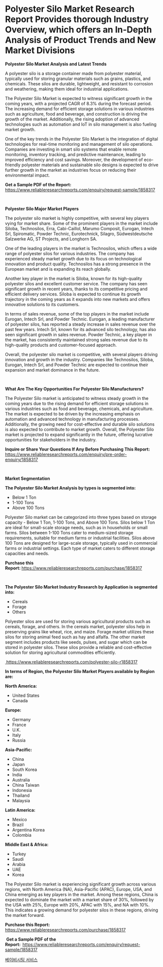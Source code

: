 <p><h1>Polyester Silo Market Research Report Provides thorough Industry Overview, which offers an In-Depth Analysis of Product Trends and New Market Divisions</h1></p><p><strong>Polyester Silo Market Analysis and Latest Trends</strong></p>
<p><p>A polyester silo is a storage container made from polyester material, typically used for storing granular materials such as grains, plastics, and chemicals. These silos are durable, lightweight, and resistant to corrosion and weathering, making them ideal for industrial applications.</p><p>The Polyester Silo Market is expected to witness significant growth in the coming years, with a projected CAGR of 8.3% during the forecast period. The increasing demand for efficient storage solutions in various industries such as agriculture, food and beverage, and construction is driving the growth of the market. Additionally, the rising adoption of advanced technologies such as automation and IoT in silo management is also fueling market growth.</p><p>One of the key trends in the Polyester Silo Market is the integration of digital technologies for real-time monitoring and management of silo operations. Companies are investing in smart silo systems that enable remote monitoring, inventory tracking, and predictive maintenance, leading to improved efficiency and cost savings. Moreover, the development of eco-friendly polyester materials and sustainable silo designs is expected to drive further growth in the market as industries focus on reducing their environmental impact.</p></p>
<p><strong>Get a Sample PDF of the Report:&nbsp;</strong> <a href="https://www.reliableresearchreports.com/enquiry/request-sample/1858317">https://www.reliableresearchreports.com/enquiry/request-sample/1858317</a></p>
<p>&nbsp;</p>
<p><strong>Polyester Silo Major Market Players</strong></p>
<p><p>The polyester silo market is highly competitive, with several key players vying for market share. Some of the prominent players in the market include Siloba, Technosilos, Erra, Cabi-Caillol, Marumo Composit, Eurogan, Intech Srl, Spiromatic, Powder Technic, Eurotechnick, Silagro, Südwestdeutsche Salzwerke AG, ST Projects, and Longhorn SA.</p><p>One of the leading players in the market is Technosilos, which offers a wide range of polyester silos for various industries. The company has experienced steady market growth due to its focus on technological innovation and product quality. Technosilos has a strong presence in the European market and is expanding its reach globally.</p><p>Another key player in the market is Siloba, known for its high-quality polyester silos and excellent customer service. The company has seen significant growth in recent years, thanks to its competitive pricing and efficient delivery services. Siloba is expected to continue its growth trajectory in the coming years as it expands into new markets and offers innovative solutions to its customers.</p><p>In terms of sales revenue, some of the top players in the market include Eurogan, Intech Srl, and Powder Technic. Eurogan, a leading manufacturer of polyester silos, has reported a steady increase in sales revenue over the past few years. Intech Srl, known for its advanced silo technology, has also seen significant growth in sales revenue. Powder Technic, a key player in the market, has consistently maintained strong sales revenue due to its high-quality products and customer-focused approach.</p><p>Overall, the polyester silo market is competitive, with several players driving innovation and growth in the industry. Companies like Technosilos, Siloba, Eurogan, Intech Srl, and Powder Technic are expected to continue their expansion and market dominance in the future.</p></p>
<p>&nbsp;</p>
<p><strong>What Are The Key Opportunities For Polyester Silo Manufacturers?</strong></p>
<p><p>The Polyester Silo market is anticipated to witness steady growth in the coming years due to the rising demand for efficient storage solutions in various industries such as food and beverage, chemicals, and agriculture. The market is expected to be driven by the increasing emphasis on automation and advanced technology in manufacturing processes. Additionally, the growing need for cost-effective and durable silo solutions is also expected to contribute to market growth. Overall, the Polyester Silo market is projected to expand significantly in the future, offering lucrative opportunities for stakeholders in the industry.</p></p>
<p><strong>Inquire or Share Your Questions If Any Before Purchasing This Report:</strong> <a href="https://www.reliableresearchreports.com/enquiry/pre-order-enquiry/1858317">https://www.reliableresearchreports.com/enquiry/pre-order-enquiry/1858317</a></p>
<p>&nbsp;</p>
<p><strong>Market Segmentation</strong></p>
<p><strong>The Polyester Silo Market Analysis by types is segmented into:</strong></p>
<p><ul><li>Below 1 Ton</li><li>1-100 Tons</li><li>Above 100 Tons</li></ul></p>
<p><p>Polyester Silo market can be categorized into three types based on storage capacity - Below 1 Ton, 1-100 Tons, and Above 100 Tons. Silos below 1 Ton are ideal for small-scale storage needs, such as in households or small farms. Silos between 1-100 Tons cater to medium-sized storage requirements, suitable for medium farms or industrial facilities. Silos above 100 Tons are designed for large-scale storage, typically used in commercial farms or industrial settings. Each type of market caters to different storage capacities and needs.</p></p>
<p><strong>Purchase this Report:&nbsp;</strong><a href="https://www.reliableresearchreports.com/purchase/1858317">https://www.reliableresearchreports.com/purchase/1858317</a></p>
<p>&nbsp;</p>
<p><strong>The Polyester Silo Market Industry Research by Application is segmented into:</strong></p>
<p><ul><li>Cereals</li><li>Forage</li><li>Others</li></ul></p>
<p><p>Polyester silos are used for storing various agricultural products such as cereals, forage, and others. In the cereals market, polyester silos help in preserving grains like wheat, rice, and maize. Forage market utilizes these silos for storing animal feed such as hay and alfalfa. The other market segment includes products like seeds, pulses, and sugar which can be stored in polyester silos. These silos provide a reliable and cost-effective solution for storing agricultural commodities efficiently.</p></p>
<p><a href="https://www.reliableresearchreports.com/polyester-silo-r1858317">&nbsp;https://www.reliableresearchreports.com/polyester-silo-r1858317</a></p>
<p><strong>In terms of Region, the Polyester Silo Market Players available by Region are:</strong></p>
<p>
    <p> <strong> North America: </strong>
        <ul>
            <li>United States</li>
            <li>Canada</li>
        </ul>
        </p> 
    <p> <strong> Europe: </strong>
        <ul>
            <li>Germany</li>
            <li>France</li>
            <li>U.K.</li>
            <li>Italy</li>
            <li>Russia</li>
        </ul>
        </p> 
    <p> <strong> Asia-Pacific: </strong>
        <ul>
            <li>China</li>
            <li>Japan</li>
            <li>South Korea</li>
            <li>India</li>
            <li>Australia</li>
            <li>China Taiwan</li>
            <li>Indonesia</li>
            <li>Thailand</li>
            <li>Malaysia</li>
        </ul>
        </p> 
    <p> <strong> Latin America: </strong>
        <ul>
            <li>Mexico</li>
            <li>Brazil</li>
            <li>Argentina Korea</li>
            <li>Colombia</li>
        </ul>
        </p> 
    <p> <strong> Middle East & Africa: </strong>
        <ul>
            <li>Turkey</li>
            <li>Saudi</li>
            <li>Arabia</li>
            <li>UAE</li>
            <li>Korea</li>
        </ul>
    </p>
    </p>
<p><p>The Polyester Silo market is experiencing significant growth across various regions, with North America (NA), Asia-Pacific (APAC), Europe, USA, and China emerging as key players in the market. Among these regions, China is expected to dominate the market with a market share of 30%, followed by the USA with 25%, Europe with 20%, APAC with 15%, and NA with 10%. This indicates a growing demand for polyester silos in these regions, driving the market forward.</p></p>
<p><strong>Purchase this Report: </strong><a href="https://www.reliableresearchreports.com/purchase/1858317">https://www.reliableresearchreports.com/purchase/1858317</a></p>
<p>&nbsp;<strong>Get a Sample PDF of the Report:&nbsp;&nbsp;</strong><a href="https://www.reliableresearchreports.com/enquiry/request-sample/1858317">https://www.reliableresearchreports.com/enquiry/request-sample/1858317</a></p>
<p><strong></strong></p>
<p><p><a href="https://github.com/vss5505pa7z1p/Market-Research-Report-List-1/blob/main/775778429564.md">베이비시팅 서비스</a></p></p>